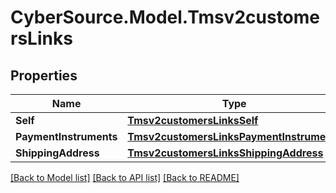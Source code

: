# CyberSource.Model.Tmsv2customersLinks
## Properties

Name | Type | Description | Notes
------------ | ------------- | ------------- | -------------
**Self** | [**Tmsv2customersLinksSelf**](Tmsv2customersLinksSelf.md) |  | [optional] 
**PaymentInstruments** | [**Tmsv2customersLinksPaymentInstruments**](Tmsv2customersLinksPaymentInstruments.md) |  | [optional] 
**ShippingAddress** | [**Tmsv2customersLinksShippingAddress**](Tmsv2customersLinksShippingAddress.md) |  | [optional] 

[[Back to Model list]](../README.md#documentation-for-models) [[Back to API list]](../README.md#documentation-for-api-endpoints) [[Back to README]](../README.md)

